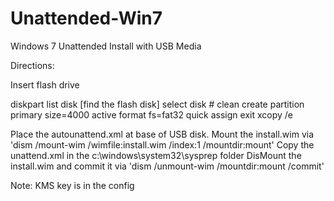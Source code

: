 # Unattended-Win7
Windows 7 Unattended Install with USB Media

Directions:

Insert flash drive

diskpart
list disk
[find the flash disk]
select disk #
clean
create partition primary size=4000
active
format fs=fat32 quick
assign
exit
xcopy /e <source> <destination>

Place the autounattend.xml at base of USB disk.
Mount the install.wim via 'dism /mount-wim /wimfile:install.wim /index:1 /mountdir:mount'
Copy the unattend.xml in the c:\windows\system32\sysprep folder
DisMount the install.wim and commit it via 'dism /unmount-wim /mountdir:mount /commit'

Note: KMS key is in the config
